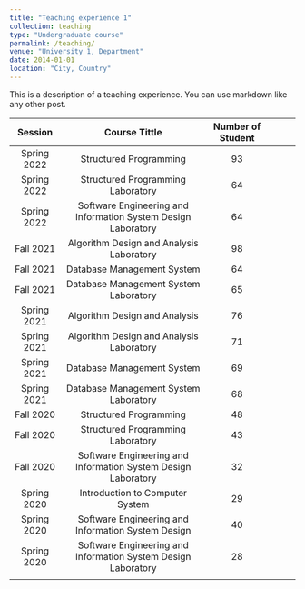 ```yaml
---
title: "Teaching experience 1"
collection: teaching
type: "Undergraduate course"
permalink: /teaching/
venue: "University 1, Department"
date: 2014-01-01
location: "City, Country"
---
```


This is a description of a teaching experience. You can use markdown like any other post.

| **Session** |                        **Course Tittle**                       | **Number of Student** |   |   |   |
|:-----------:|:--------------------------------------------------------------:|:---------------------:|---|---|---|
| Spring 2022 |                     Structured Programming                     |           93          |   |   |   |
| Spring 2022 |                Structured Programming Laboratory               |           64          |   |   |   |
| Spring 2022 | Software Engineering and Information  System Design Laboratory |           64          |   |   |   |
|  Fall 2021  |            Algorithm Design and Analysis Laboratory            |           98          |   |   |   |
|  Fall 2021  |                   Database Management System                   |           64          |   |   |   |
|  Fall 2021  |              Database Management System Laboratory             |           65          |   |   |   |
| Spring 2021 |                  Algorithm Design and Analysis                 |           76          |   |   |   |
| Spring 2021 |            Algorithm Design and Analysis Laboratory            |           71          |   |   |   |
| Spring 2021 |                   Database Management System                   |           69          |   |   |   |
| Spring 2021 |              Database Management System Laboratory             |           68          |   |   |   |
|  Fall 2020  |                     Structured Programming                     |           48          |   |   |   |
|  Fall 2020  |                Structured Programming Laboratory               |           43          |   |   |   |
|  Fall 2020  | Software Engineering and Information  System Design Laboratory |           32          |   |   |   |
| Spring 2020 |                 Introduction to Computer System                |           29          |   |   |   |
| Spring 2020 |      Software Engineering and Information  System Design       |           40          |   |   |   |
| Spring 2020 | Software Engineering and Information  System Design Laboratory |           28          |   |   |   |
|             |                                                                |                       |   |   |   |

